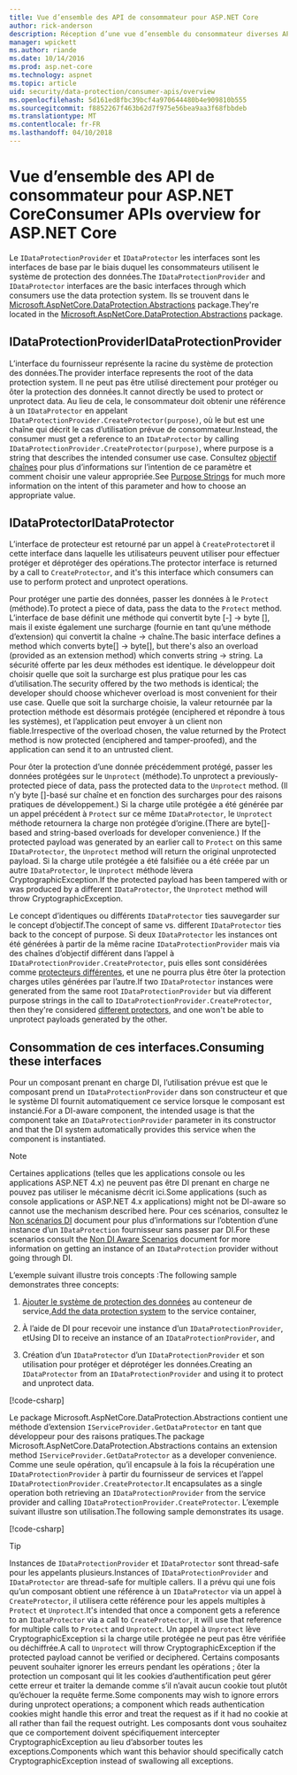 ```yaml
---
title: Vue d’ensemble des API de consommateur pour ASP.NET Core
author: rick-anderson
description: Réception d’une vue d’ensemble du consommateur diverses API disponibles dans la bibliothèque ASP.NET Core data protection.
manager: wpickett
ms.author: riande
ms.date: 10/14/2016
ms.prod: asp.net-core
ms.technology: aspnet
ms.topic: article
uid: security/data-protection/consumer-apis/overview
ms.openlocfilehash: 5d161ed8fbc39bcf4a970644480b4e909810b555
ms.sourcegitcommit: f8852267f463b62d7f975e56bea9aa3f68fbbdeb
ms.translationtype: MT
ms.contentlocale: fr-FR
ms.lasthandoff: 04/10/2018
---
```

# <a name="consumer-apis-overview-for-aspnet-core"></a><span data-ttu-id="2de7d-103">Vue d’ensemble des API de consommateur pour ASP.NET Core</span><span class="sxs-lookup"><span data-stu-id="2de7d-103">Consumer APIs overview for ASP.NET Core</span></span>

<span data-ttu-id="2de7d-104">Le `IDataProtectionProvider` et `IDataProtector` les interfaces sont les interfaces de base par le biais duquel les consommateurs utilisent le système de protection des données.</span><span class="sxs-lookup"><span data-stu-id="2de7d-104">The `IDataProtectionProvider` and `IDataProtector` interfaces are the basic interfaces through which consumers use the data protection system.</span></span> <span data-ttu-id="2de7d-105">Ils se trouvent dans le [Microsoft.AspNetCore.DataProtection.Abstractions](https://www.nuget.org/packages/Microsoft.AspNetCore.DataProtection.Abstractions/) package.</span><span class="sxs-lookup"><span data-stu-id="2de7d-105">They're located in the [Microsoft.AspNetCore.DataProtection.Abstractions](https://www.nuget.org/packages/Microsoft.AspNetCore.DataProtection.Abstractions/) package.</span></span>

## <a name="idataprotectionprovider"></a><span data-ttu-id="2de7d-106">IDataProtectionProvider</span><span class="sxs-lookup"><span data-stu-id="2de7d-106">IDataProtectionProvider</span></span>

<span data-ttu-id="2de7d-107">L’interface du fournisseur représente la racine du système de protection des données.</span><span class="sxs-lookup"><span data-stu-id="2de7d-107">The provider interface represents the root of the data protection system.</span></span> <span data-ttu-id="2de7d-108">Il ne peut pas être utilisé directement pour protéger ou ôter la protection des données.</span><span class="sxs-lookup"><span data-stu-id="2de7d-108">It cannot directly be used to protect or unprotect data.</span></span> <span data-ttu-id="2de7d-109">Au lieu de cela, le consommateur doit obtenir une référence à un `IDataProtector` en appelant `IDataProtectionProvider.CreateProtector(purpose)`, où le but est une chaîne qui décrit le cas d’utilisation prévue de consommateur.</span><span class="sxs-lookup"><span data-stu-id="2de7d-109">Instead, the consumer must get a reference to an `IDataProtector` by calling `IDataProtectionProvider.CreateProtector(purpose)`, where purpose is a string that describes the intended consumer use case.</span></span> <span data-ttu-id="2de7d-110">Consultez [objectif chaînes](xref:security/data-protection/consumer-apis/purpose-strings) pour plus d’informations sur l’intention de ce paramètre et comment choisir une valeur appropriée.</span><span class="sxs-lookup"><span data-stu-id="2de7d-110">See [Purpose Strings](xref:security/data-protection/consumer-apis/purpose-strings) for much more information on the intent of this parameter and how to choose an appropriate value.</span></span>

## <a name="idataprotector"></a><span data-ttu-id="2de7d-111">IDataProtector</span><span class="sxs-lookup"><span data-stu-id="2de7d-111">IDataProtector</span></span>

<span data-ttu-id="2de7d-112">L’interface de protecteur est retourné par un appel à `CreateProtector`et il cette interface dans laquelle les utilisateurs peuvent utiliser pour effectuer protéger et déprotéger des opérations.</span><span class="sxs-lookup"><span data-stu-id="2de7d-112">The protector interface is returned by a call to `CreateProtector`, and it's this interface which consumers can use to perform protect and unprotect operations.</span></span>

<span data-ttu-id="2de7d-113">Pour protéger une partie des données, passer les données à le `Protect` (méthode).</span><span class="sxs-lookup"><span data-stu-id="2de7d-113">To protect a piece of data, pass the data to the `Protect` method.</span></span> <span data-ttu-id="2de7d-114">L’interface de base définit une méthode qui convertit byte [-] -> byte [], mais il existe également une surcharge (fournie en tant qu’une méthode d’extension) qui convertit la chaîne -> chaîne.</span><span class="sxs-lookup"><span data-stu-id="2de7d-114">The basic interface defines a method which converts byte[] -> byte[], but there's also an overload (provided as an extension method) which converts string -> string.</span></span> <span data-ttu-id="2de7d-115">La sécurité offerte par les deux méthodes est identique. le développeur doit choisir quelle que soit la surcharge est plus pratique pour les cas d’utilisation.</span><span class="sxs-lookup"><span data-stu-id="2de7d-115">The security offered by the two methods is identical; the developer should choose whichever overload is most convenient for their use case.</span></span> <span data-ttu-id="2de7d-116">Quelle que soit la surcharge choisie, la valeur retournée par la protection méthode est désormais protégée (enciphered et répondre à tous les systèmes), et l’application peut envoyer à un client non fiable.</span><span class="sxs-lookup"><span data-stu-id="2de7d-116">Irrespective of the overload chosen, the value returned by the Protect method is now protected (enciphered and tamper-proofed), and the application can send it to an untrusted client.</span></span>

<span data-ttu-id="2de7d-117">Pour ôter la protection d’une donnée précédemment protégé, passer les données protégées sur le `Unprotect` (méthode).</span><span class="sxs-lookup"><span data-stu-id="2de7d-117">To unprotect a previously-protected piece of data, pass the protected data to the `Unprotect` method.</span></span> <span data-ttu-id="2de7d-118">(Il n’y byte []-basé sur chaîne et en fonction des surcharges pour des raisons pratiques de développement.) Si la charge utile protégée a été générée par un appel précédent à `Protect` sur ce même `IDataProtector`, le `Unprotect` méthode retournera la charge non protégée d’origine.</span><span class="sxs-lookup"><span data-stu-id="2de7d-118">(There are byte[]-based and string-based overloads for developer convenience.) If the protected payload was generated by an earlier call to `Protect` on this same `IDataProtector`, the `Unprotect` method will return the original unprotected payload.</span></span> <span data-ttu-id="2de7d-119">Si la charge utile protégée a été falsifiée ou a été créée par un autre `IDataProtector`, le `Unprotect` méthode lèvera CryptographicException.</span><span class="sxs-lookup"><span data-stu-id="2de7d-119">If the protected payload has been tampered with or was produced by a different `IDataProtector`, the `Unprotect` method will throw CryptographicException.</span></span>

<span data-ttu-id="2de7d-120">Le concept d’identiques ou différents `IDataProtector` ties sauvegarder sur le concept d’objectif.</span><span class="sxs-lookup"><span data-stu-id="2de7d-120">The concept of same vs. different `IDataProtector` ties back to the concept of purpose.</span></span> <span data-ttu-id="2de7d-121">Si deux `IDataProtector` les instances ont été générées à partir de la même racine `IDataProtectionProvider` mais via des chaînes d’objectif différent dans l’appel à `IDataProtectionProvider.CreateProtector`, puis elles sont considérées comme [protecteurs différentes](xref:security/data-protection/consumer-apis/purpose-strings), et une ne pourra plus être ôter la protection charges utiles générées par l’autre.</span><span class="sxs-lookup"><span data-stu-id="2de7d-121">If two `IDataProtector` instances were generated from the same root `IDataProtectionProvider` but via different purpose strings in the call to `IDataProtectionProvider.CreateProtector`, then they're considered [different protectors](xref:security/data-protection/consumer-apis/purpose-strings), and one won't be able to unprotect payloads generated by the other.</span></span>

## <a name="consuming-these-interfaces"></a><span data-ttu-id="2de7d-122">Consommation de ces interfaces.</span><span class="sxs-lookup"><span data-stu-id="2de7d-122">Consuming these interfaces</span></span>

<span data-ttu-id="2de7d-123">Pour un composant prenant en charge DI, l’utilisation prévue est que le composant prend un `IDataProtectionProvider` dans son constructeur et que le système DI fournit automatiquement ce service lorsque le composant est instancié.</span><span class="sxs-lookup"><span data-stu-id="2de7d-123">For a DI-aware component, the intended usage is that the component take an `IDataProtectionProvider` parameter in its constructor and that the DI system automatically provides this service when the component is instantiated.</span></span>

> [!NOTE]
> <span data-ttu-id="2de7d-124">Certaines applications (telles que les applications console ou les applications ASP.NET 4.x) ne peuvent pas être DI prenant en charge ne pouvez pas utiliser le mécanisme décrit ici.</span><span class="sxs-lookup"><span data-stu-id="2de7d-124">Some applications (such as console applications or ASP.NET 4.x applications) might not be DI-aware so cannot use the mechanism described here.</span></span> <span data-ttu-id="2de7d-125">Pour ces scénarios, consultez le [Non scénarios DI](xref:security/data-protection/configuration/non-di-scenarios) document pour plus d’informations sur l’obtention d’une instance d’un `IDataProtection` fournisseur sans passer par DI.</span><span class="sxs-lookup"><span data-stu-id="2de7d-125">For these scenarios consult the [Non DI Aware Scenarios](xref:security/data-protection/configuration/non-di-scenarios) document for more information on getting an instance of an `IDataProtection` provider without going through DI.</span></span>

<span data-ttu-id="2de7d-126">L’exemple suivant illustre trois concepts :</span><span class="sxs-lookup"><span data-stu-id="2de7d-126">The following sample demonstrates three concepts:</span></span>

1. <span data-ttu-id="2de7d-127">[Ajouter le système de protection des données](xref:security/data-protection/configuration/overview) au conteneur de service,</span><span class="sxs-lookup"><span data-stu-id="2de7d-127">[Add the data protection system](xref:security/data-protection/configuration/overview) to the service container,</span></span>

2. <span data-ttu-id="2de7d-128">À l’aide de DI pour recevoir une instance d’un `IDataProtectionProvider`, et</span><span class="sxs-lookup"><span data-stu-id="2de7d-128">Using DI to receive an instance of an `IDataProtectionProvider`, and</span></span>

3. <span data-ttu-id="2de7d-129">Création d’un `IDataProtector` d’un `IDataProtectionProvider` et son utilisation pour protéger et déprotéger les données.</span><span class="sxs-lookup"><span data-stu-id="2de7d-129">Creating an `IDataProtector` from an `IDataProtectionProvider` and using it to protect and unprotect data.</span></span>

[!code-csharp[](../using-data-protection/samples/protectunprotect.cs?highlight=26,34,35,36,37,38,39,40)]

<span data-ttu-id="2de7d-130">Le package Microsoft.AspNetCore.DataProtection.Abstractions contient une méthode d’extension `IServiceProvider.GetDataProtector` en tant que développeur pour des raisons pratiques.</span><span class="sxs-lookup"><span data-stu-id="2de7d-130">The package Microsoft.AspNetCore.DataProtection.Abstractions contains an extension method `IServiceProvider.GetDataProtector` as a developer convenience.</span></span> <span data-ttu-id="2de7d-131">Comme une seule opération, qu’il encapsule à la fois la récupération une `IDataProtectionProvider` à partir du fournisseur de services et l’appel `IDataProtectionProvider.CreateProtector`.</span><span class="sxs-lookup"><span data-stu-id="2de7d-131">It encapsulates as a single operation both retrieving an `IDataProtectionProvider` from the service provider and calling `IDataProtectionProvider.CreateProtector`.</span></span> <span data-ttu-id="2de7d-132">L’exemple suivant illustre son utilisation.</span><span class="sxs-lookup"><span data-stu-id="2de7d-132">The following sample demonstrates its usage.</span></span>

[!code-csharp[](./overview/samples/getdataprotector.cs?highlight=15)]

>[!TIP]
> <span data-ttu-id="2de7d-133">Instances de `IDataProtectionProvider` et `IDataProtector` sont thread-safe pour les appelants plusieurs.</span><span class="sxs-lookup"><span data-stu-id="2de7d-133">Instances of `IDataProtectionProvider` and `IDataProtector` are thread-safe for multiple callers.</span></span> <span data-ttu-id="2de7d-134">Il a prévu qui une fois qu’un composant obtient une référence à un `IDataProtector` via un appel à `CreateProtector`, il utilisera cette référence pour les appels multiples à `Protect` et `Unprotect`.</span><span class="sxs-lookup"><span data-stu-id="2de7d-134">It's intended that once a component gets a reference to an `IDataProtector` via a call to `CreateProtector`, it will use that reference for multiple calls to `Protect` and `Unprotect`.</span></span> <span data-ttu-id="2de7d-135">Un appel à `Unprotect` lève CryptographicException si la charge utile protégée ne peut pas être vérifiée ou déchiffrée.</span><span class="sxs-lookup"><span data-stu-id="2de7d-135">A call to `Unprotect` will throw CryptographicException if the protected payload cannot be verified or deciphered.</span></span> <span data-ttu-id="2de7d-136">Certains composants peuvent souhaiter ignorer les erreurs pendant les opérations ; ôter la protection un composant qui lit les cookies d’authentification peut gérer cette erreur et traiter la demande comme s’il n’avait aucun cookie tout plutôt qu’échouer la requête ferme.</span><span class="sxs-lookup"><span data-stu-id="2de7d-136">Some components may wish to ignore errors during unprotect operations; a component which reads authentication cookies might handle this error and treat the request as if it had no cookie at all rather than fail the request outright.</span></span> <span data-ttu-id="2de7d-137">Les composants dont vous souhaitez que ce comportement doivent spécifiquement intercepter CryptographicException au lieu d’absorber toutes les exceptions.</span><span class="sxs-lookup"><span data-stu-id="2de7d-137">Components which want this behavior should specifically catch CryptographicException instead of swallowing all exceptions.</span></span>

